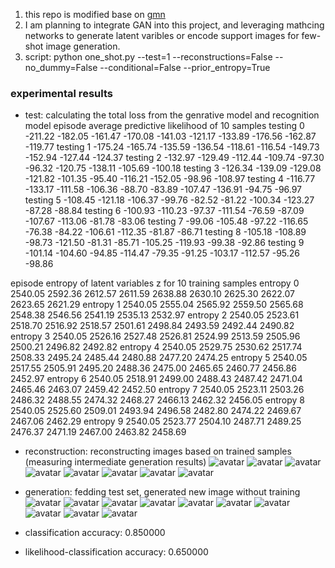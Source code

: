 1. this repo is modified base on [gmn](https://github.com/sbos/gmn)
2. I am planning to integrate GAN into this project, and leveraging mathcing networks to generate latent varibles or encode support images for few-shot image generation.
3. script:
python one_shot.py --test=1 --reconstructions=False --no_dummy=False --conditional=False --prior_entropy=True
### experimental results


* test: calculating the total loss from the genrative model and recognition model
episode                   average predictive likelihood of 10 samples
testing 0 -211.22 -182.05 -161.47 -170.08 -141.03 -121.17 -133.89 -176.56 -162.87 -119.77
testing 1 -175.24 -165.74 -135.59 -136.54 -118.61 -116.54 -149.73 -152.94 -127.44 -124.37
testing 2 -132.97 -129.49 -112.44 -109.74 -97.30 -96.32 -120.75 -138.11 -105.69 -100.18
testing 3 -126.34 -139.09 -129.08 -121.82 -101.35 -95.40 -116.21 -152.05 -98.96 -108.97
testing 4 -116.77 -133.17 -111.58 -106.36 -88.70 -83.89 -107.47 -136.91 -94.75 -96.97 
testing 5 -108.45 -121.18 -106.37 -99.76 -82.52 -81.22 -100.34 -123.27 -87.28 -88.84
testing 6 -100.93 -110.23 -97.37 -111.54 -76.59 -87.09 -107.67 -113.06 -81.78 -83.06
testing 7 -99.06 -105.48 -97.22 -116.65 -76.38 -84.22 -106.61 -112.35 -81.87 -86.71
testing 8 -105.18 -108.89 -98.73 -121.50 -81.31 -85.71 -105.25 -119.93 -99.38 -92.86
testing 9 -101.14 -104.60 -94.85 -114.47 -79.35 -91.25 -103.17 -112.57 -95.26 -98.86


episode                entropy of latent variables z for 10 training samples
entropy 0 2540.05 2592.36 2612.57 2611.59 2638.88 2630.10 2625.30 2622.07 2623.65 2621.29
entropy 1 2540.05 2555.04 2565.92 2559.50 2565.68 2548.38 2546.56 2541.19 2535.13 2532.97
entropy 2 2540.05 2523.61 2518.70 2516.92 2518.57 2501.61 2498.84 2493.59 2492.44 2490.82
entropy 3 2540.05 2526.16 2527.48 2526.81 2524.99 2513.59 2505.96 2500.21 2496.82 2492.82
entropy 4 2540.05 2529.75 2530.62 2517.74 2508.33 2495.24 2485.44 2480.88 2477.20 2474.25
entropy 5 2540.05 2517.55 2505.91 2495.20 2488.36 2475.00 2465.65 2460.77 2456.86 2452.97
entropy 6 2540.05 2518.91 2499.00 2488.43 2487.42 2471.04 2465.46 2463.07 2459.42 2452.50
entropy 7 2540.05 2523.11 2503.26 2486.32 2488.55 2474.32 2468.27 2466.13 2462.32 2456.05
entropy 8 2540.05 2525.60 2509.01 2493.94 2496.58 2482.80 2474.22 2469.67 2467.06 2462.29
entropy 9 2540.05 2523.77 2504.10 2487.71 2489.25 2476.37 2471.19 2467.00 2463.82 2458.69


* reconstruction: reconstructing images based on trained samples (measuring intermediate generation results)
![avatar](/media/user/05e85ab6-e43e-4f2a-bc7b-fad887cfe312/meta_gan/Generative-Matching-Networks/GMN/images/constructed/Figure_1.png)
![avatar](/media/user/05e85ab6-e43e-4f2a-bc7b-fad887cfe312/meta_gan/Generative-Matching-Networks/GMN/images/constructed/Figure_1-1.png)
![avatar](/media/user/05e85ab6-e43e-4f2a-bc7b-fad887cfe312/meta_gan/Generative-Matching-Networks/GMN/images/constructed/Figure_1-2.png)
![avatar](/media/user/05e85ab6-e43e-4f2a-bc7b-fad887cfe312/meta_gan/Generative-Matching-Networks/GMN/images/constructed/Figure_1-3.png)
![avatar](/media/user/05e85ab6-e43e-4f2a-bc7b-fad887cfe312/meta_gan/Generative-Matching-Networks/GMN/images/constructed/Figure_1-4.png)
![avatar](/media/user/05e85ab6-e43e-4f2a-bc7b-fad887cfe312/meta_gan/Generative-Matching-Networks/GMN/images/constructed/Figure_1-5.png)
![avatar](/media/user/05e85ab6-e43e-4f2a-bc7b-fad887cfe312/meta_gan/Generative-Matching-Networks/GMN/images/constructed/Figure_1-6.png)
![avatar](/media/user/05e85ab6-e43e-4f2a-bc7b-fad887cfe312/meta_gan/Generative-Matching-Networks/GMN/images/constructed/Figure_1-7.png)

* generation: fedding test set, generated new image without training
![avatar](/media/user/05e85ab6-e43e-4f2a-bc7b-fad887cfe312/meta_gan/Generative-Matching-Networks/GMN/images/generated/Figure_1.png)
![avatar](/media/user/05e85ab6-e43e-4f2a-bc7b-fad887cfe312/meta_gan/Generative-Matching-Networks/GMN/images/generated/Figure_1-1.png)
![avatar](/media/user/05e85ab6-e43e-4f2a-bc7b-fad887cfe312/meta_gan/Generative-Matching-Networks/GMN/images/generated/Figure_1-2.png)
![avatar](/media/user/05e85ab6-e43e-4f2a-bc7b-fad887cfe312/meta_gan/Generative-Matching-Networks/GMN/images/generated/Figure_1-3.png)
![avatar](/media/user/05e85ab6-e43e-4f2a-bc7b-fad887cfe312/meta_gan/Generative-Matching-Networks/GMN/images/generated/Figure_1-4.png)
![avatar](/media/user/05e85ab6-e43e-4f2a-bc7b-fad887cfe312/meta_gan/Generative-Matching-Networks/GMN/images/generated/Figure_1-5.png)
![avatar](/media/user/05e85ab6-e43e-4f2a-bc7b-fad887cfe312/meta_gan/Generative-Matching-Networks/GMN/images/generated/Figure_1-6.png)
![avatar](/media/user/05e85ab6-e43e-4f2a-bc7b-fad887cfe312/meta_gan/Generative-Matching-Networks/GMN/images/generated/Figure_1-7.png)
![avatar](/media/user/05e85ab6-e43e-4f2a-bc7b-fad887cfe312/meta_gan/Generative-Matching-Networks/GMN/images/generated/Figure_1-8.png)
![avatar](/media/user/05e85ab6-e43e-4f2a-bc7b-fad887cfe312/meta_gan/Generative-Matching-Networks/GMN/images/generated/Figure_1-9.png)

* classification
accuracy: 0.850000

* likelihood-classification
accuracy: 0.650000
